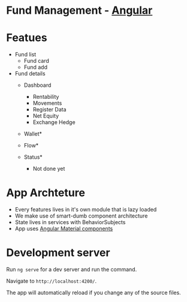 # Fund Management - [Angular](https://angular.io)

# Featues
- Fund list
  - Fund card
  - Fund add
- Fund details
  - Dashboard
    - Rentability
    - Movements
    - Register Data
    - Net Equity
    - Exchange Hedge
  - Wallet*
  - Flow*
  - Status*

    * Not done yet
# App Archteture

- Every features lives in it's own module that is lazy loaded
- We make use of smart-dumb component architecture
- State lives in services with BehaviorSubjects
- App uses [Angular Material components](https://material.angular.io)

# Development server

Run `ng serve` for a dev server and run the command.

Navigate to `http://localhost:4200/`.

The app will automatically reload if you change any of the source files.


